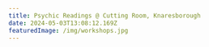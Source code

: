 ```yaml
---
title: Psychic Readings @ Cutting Room, Knaresborough
date: 2024-05-03T13:08:12.169Z
featuredImage: /img/workshops.jpg
---
```

